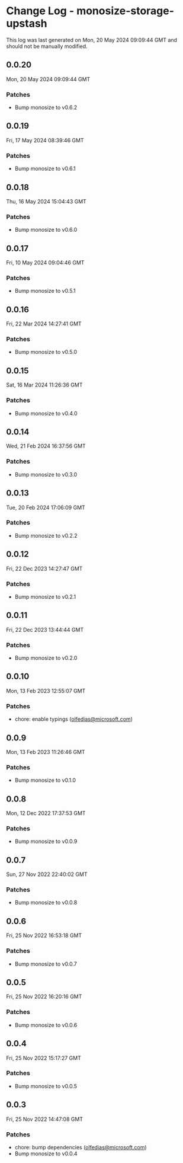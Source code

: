 # Change Log - monosize-storage-upstash

This log was last generated on Mon, 20 May 2024 09:09:44 GMT and should not be manually modified.

<!-- Start content -->

## 0.0.20

Mon, 20 May 2024 09:09:44 GMT

### Patches

- Bump monosize to v0.6.2

## 0.0.19

Fri, 17 May 2024 08:39:46 GMT

### Patches

- Bump monosize to v0.6.1

## 0.0.18

Thu, 16 May 2024 15:04:43 GMT

### Patches

- Bump monosize to v0.6.0

## 0.0.17

Fri, 10 May 2024 09:04:46 GMT

### Patches

- Bump monosize to v0.5.1

## 0.0.16

Fri, 22 Mar 2024 14:27:41 GMT

### Patches

- Bump monosize to v0.5.0

## 0.0.15

Sat, 16 Mar 2024 11:26:36 GMT

### Patches

- Bump monosize to v0.4.0

## 0.0.14

Wed, 21 Feb 2024 16:37:56 GMT

### Patches

- Bump monosize to v0.3.0

## 0.0.13

Tue, 20 Feb 2024 17:06:09 GMT

### Patches

- Bump monosize to v0.2.2

## 0.0.12

Fri, 22 Dec 2023 14:27:47 GMT

### Patches

- Bump monosize to v0.2.1

## 0.0.11

Fri, 22 Dec 2023 13:44:44 GMT

### Patches

- Bump monosize to v0.2.0

## 0.0.10

Mon, 13 Feb 2023 12:55:07 GMT

### Patches

- chore: enable typings (olfedias@microsoft.com)

## 0.0.9

Mon, 13 Feb 2023 11:26:46 GMT

### Patches

- Bump monosize to v0.1.0

## 0.0.8

Mon, 12 Dec 2022 17:37:53 GMT

### Patches

- Bump monosize to v0.0.9

## 0.0.7

Sun, 27 Nov 2022 22:40:02 GMT

### Patches

- Bump monosize to v0.0.8

## 0.0.6

Fri, 25 Nov 2022 16:53:18 GMT

### Patches

- Bump monosize to v0.0.7

## 0.0.5

Fri, 25 Nov 2022 16:20:16 GMT

### Patches

- Bump monosize to v0.0.6

## 0.0.4

Fri, 25 Nov 2022 15:17:27 GMT

### Patches

- Bump monosize to v0.0.5

## 0.0.3

Fri, 25 Nov 2022 14:47:08 GMT

### Patches

- chore: bump dependencies (olfedias@microsoft.com)
- Bump monosize to v0.0.4

